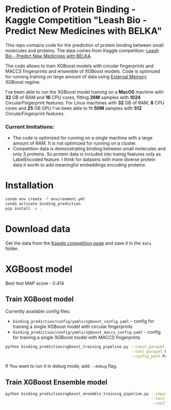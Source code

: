 # Prediction of Protein Binding - Kaggle Competition "Leash Bio - Predict New Medicines with BELKA"

This repo contains code for the prediction of protein binding between small molecules and proteins. 
The data comes from Kaggle competition: [Leash Bio - Predict New Medicines with BELKA](https://www.kaggle.com/competitions/leash-BELKA/overview). 

The code allows to train XGBoost models with circular fingerprints and MACCS fingerprints and ensemble of XGBoost models.
Code is optimized for running training on large amount of data using [External Memory](https://xgboost.readthedocs.io/en/stable/python/examples/external_memory.html#sphx-glr-python-examples-external-memory-py) XGBoost regime.

I've been able to run the XGBoost model training on a **MacOS** machine with **32** GB of RAM and **16** CPU cores, 
fitting **26M** samples 
with **1024** CircularFingerprint features. For Linux machines with **32** GB of RAM, **8** CPU cores and **25** GB GPU 
I've been able to fit **50M** samples with **512** CircularFingerprint features.

### Current limitations:
- The code is optimized for running on a single machine with a large amount of RAM. It is not optimized for running on a cluster.
- Competition data is demonstrating binding between small molecules and only 3 proteins. 
So protein data is included into trainig features only as LabelEncoded feature. 
I think for datasets with more diverse protein data it worth to add meaningful embeddings encoding proteins

# Installation

```bash
conda env create -f environment.yml
conda activate binding_prediction
pip install -e .
```

# Download data

Get the data from the [Kaggle competition page](https://www.kaggle.com/competitions/leash-BELKA/data) and save it in
the `data` folder.

# XGBoost model

Best test MAP score - 0.414

## Train XGBoost model

Currently available config files:
- `binding_prediction/config/yamls/xgboost_config.yaml` - config for training a single XGBoost model with circular fingerprints
- `binding_prediction/config/yamls/xgboost_maccs_config.yaml` - config for training a single XGBoost model with MACCS fingerprints

```bash
python binding_prediction/xgboost_training_pipeline.py --input_parquet PATH_TO_INPUT_TRAIN_PARQUET_FILE \
                                                       --test_parquet PATH_TO_INPUT_TEST_PARQUET_FILE \
                                                       --config_path PATH_TO_YAML_WITH_CONFIG
```

If You want to run it in debug mode, add `--debug` flag.

## Train XGBoost Ensemble model

```bash
python binding_prediction/xgboost_ensemble_training_pipeline.py --input_parquet PATH_TO_INPUT_TRAIN_PARQUET_FILE \
                                                                --test_parquet PATH_TO_INPUT_TEST_PARQUET_FILE \
                                                                --config_path binding_prediction/config/yamls/xgboost_ensemble_config.yaml
```